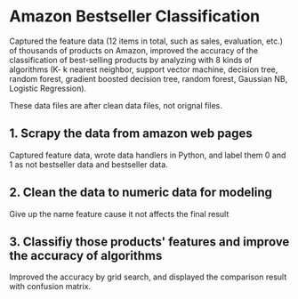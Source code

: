 # Amazon Bestseller Classification
Captured the feature data (12 items in total, such as sales, evaluation, etc.) of thousands of products on Amazon, improved the accuracy of the classification of best-selling products by analyzing with 8 kinds of algorithms (K- k nearest neighbor, support vector machine, decision tree, random forest, gradient boosted decision tree, random forest, Gaussian NB, Logistic Regression).

These data files are after clean data files, not orignal files.

## 1. Scrapy the data from amazon web pages
Captured feature data, wrote data handlers in Python, and label them 0 and 1 as not bestseller data and bestseller data.

## 2. Clean the data to numeric data for modeling
Give up the name feature cause it not affects the final result

## 3. Classifiy those products' features and improve the accuracy of algorithms
Improved the accuracy by grid search, and displayed the comparison result with confusion matrix.
